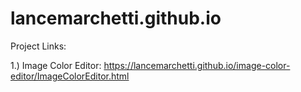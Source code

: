# lancemarchetti.github.io

<p>Project Links:</p> 

1.) Image Color Editor:  https://lancemarchetti.github.io/image-color-editor/ImageColorEditor.html
